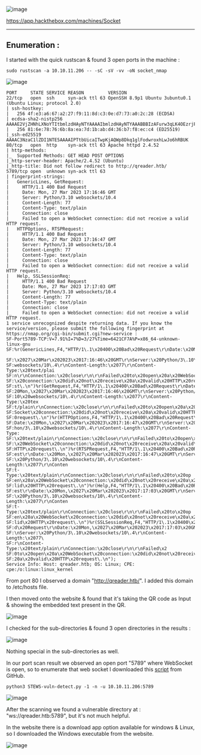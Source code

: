   ![image](https://user-images.githubusercontent.com/87700008/228204118-767d13c9-a55e-4531-8f1b-330d9d209a2b.png)
  
https://app.hackthebox.com/machines/Socket

-----------------------------------------------------------------------------------------------------------------------------------------------------------------------

## Enumeration :

I started with the quick rustscan & found 3 open ports in the machine :

    sudo rustscan -a 10.10.11.206 -- -sC -sV -vv -oN socket_nmap
    
![image](https://user-images.githubusercontent.com/87700008/228204930-97866a5d-513b-44a8-9703-ee494880671e.png)

```
PORT     STATE SERVICE REASON         VERSION
22/tcp   open  ssh     syn-ack ttl 63 OpenSSH 8.9p1 Ubuntu 3ubuntu0.1 (Ubuntu Linux; protocol 2.0)
| ssh-hostkey: 
|   256 4f:e3:a6:67:a2:27:f9:11:8d:c3:0e:d7:73:a0:2c:28 (ECDSA)
| ecdsa-sha2-nistp256 AAAAE2VjZHNhLXNoYTItbmlzdHAyNTYAAAAIbmlzdHAyNTYAAABBBIzAFurw3qLK4OEzrjFarOhWslRrQ3K/MDVL2opfXQLI+zYXSwqofxsf8v2MEZuIGj6540YrzldnPf8CTFSW2rk=
|   256 81:6e:78:76:6b:8a:ea:7d:1b:ab:d4:36:b7:f8:ec:c4 (ED25519)
|_ssh-ed25519 AAAAC3NzaC1lZDI1NTE5AAAAIPTtbUicaITwpKjAQWp8Dkq1glFodwroxhLwJo6hRBUK
80/tcp   open  http    syn-ack ttl 63 Apache httpd 2.4.52
| http-methods: 
|_  Supported Methods: GET HEAD POST OPTIONS
|_http-server-header: Apache/2.4.52 (Ubuntu)
|_http-title: Did not follow redirect to http://qreader.htb/
5789/tcp open  unknown syn-ack ttl 63
| fingerprint-strings: 
|   GenericLines, GetRequest: 
|     HTTP/1.1 400 Bad Request
|     Date: Mon, 27 Mar 2023 17:16:46 GMT
|     Server: Python/3.10 websockets/10.4
|     Content-Length: 77
|     Content-Type: text/plain
|     Connection: close
|     Failed to open a WebSocket connection: did not receive a valid HTTP request.
|   HTTPOptions, RTSPRequest: 
|     HTTP/1.1 400 Bad Request
|     Date: Mon, 27 Mar 2023 17:16:47 GMT
|     Server: Python/3.10 websockets/10.4
|     Content-Length: 77
|     Content-Type: text/plain
|     Connection: close
|     Failed to open a WebSocket connection: did not receive a valid HTTP request.
|   Help, SSLSessionReq: 
|     HTTP/1.1 400 Bad Request
|     Date: Mon, 27 Mar 2023 17:17:03 GMT
|     Server: Python/3.10 websockets/10.4
|     Content-Length: 77
|     Content-Type: text/plain
|     Connection: close
|_    Failed to open a WebSocket connection: did not receive a valid HTTP request.
1 service unrecognized despite returning data. If you know the service/version, please submit the following fingerprint at https://nmap.org/cgi-bin/submit.cgi?new-service :
SF-Port5789-TCP:V=7.91%I=7%D=3/27%Time=6421CF7A%P=x86_64-unknown-linux-gnu
SF:%r(GenericLines,F4,"HTTP/1\.1\x20400\x20Bad\x20Request\r\nDate:\x20Mon,

SF:\x2027\x20Mar\x202023\x2017:16:46\x20GMT\r\nServer:\x20Python/3\.10\x20
SF:websockets/10\.4\r\nContent-Length:\x2077\r\nContent-Type:\x20text/plai
SF:n\r\nConnection:\x20close\r\n\r\nFailed\x20to\x20open\x20a\x20WebSocket
SF:\x20connection:\x20did\x20not\x20receive\x20a\x20valid\x20HTTP\x20reque
SF:st\.\n")%r(GetRequest,F4,"HTTP/1\.1\x20400\x20Bad\x20Request\r\nDate:\x
SF:20Mon,\x2027\x20Mar\x202023\x2017:16:46\x20GMT\r\nServer:\x20Python/3\.
SF:10\x20websockets/10\.4\r\nContent-Length:\x2077\r\nContent-Type:\x20tex
SF:t/plain\r\nConnection:\x20close\r\n\r\nFailed\x20to\x20open\x20a\x20Web
SF:Socket\x20connection:\x20did\x20not\x20receive\x20a\x20valid\x20HTTP\x2
SF:0request\.\n")%r(HTTPOptions,F4,"HTTP/1\.1\x20400\x20Bad\x20Request\r\n
SF:Date:\x20Mon,\x2027\x20Mar\x202023\x2017:16:47\x20GMT\r\nServer:\x20Pyt
SF:hon/3\.10\x20websockets/10\.4\r\nContent-Length:\x2077\r\nContent-Type:
SF:\x20text/plain\r\nConnection:\x20close\r\n\r\nFailed\x20to\x20open\x20a
SF:\x20WebSocket\x20connection:\x20did\x20not\x20receive\x20a\x20valid\x20
SF:HTTP\x20request\.\n")%r(RTSPRequest,F4,"HTTP/1\.1\x20400\x20Bad\x20Requ
SF:est\r\nDate:\x20Mon,\x2027\x20Mar\x202023\x2017:16:47\x20GMT\r\nServer:
SF:\x20Python/3\.10\x20websockets/10\.4\r\nContent-Length:\x2077\r\nConten
SF:t-Type:\x20text/plain\r\nConnection:\x20close\r\n\r\nFailed\x20to\x20op
SF:en\x20a\x20WebSocket\x20connection:\x20did\x20not\x20receive\x20a\x20va
SF:lid\x20HTTP\x20request\.\n")%r(Help,F4,"HTTP/1\.1\x20400\x20Bad\x20Requ
SF:est\r\nDate:\x20Mon,\x2027\x20Mar\x202023\x2017:17:03\x20GMT\r\nServer:
SF:\x20Python/3\.10\x20websockets/10\.4\r\nContent-Length:\x2077\r\nConten
SF:t-Type:\x20text/plain\r\nConnection:\x20close\r\n\r\nFailed\x20to\x20op
SF:en\x20a\x20WebSocket\x20connection:\x20did\x20not\x20receive\x20a\x20va
SF:lid\x20HTTP\x20request\.\n")%r(SSLSessionReq,F4,"HTTP/1\.1\x20400\x20Ba
SF:d\x20Request\r\nDate:\x20Mon,\x2027\x20Mar\x202023\x2017:17:03\x20GMT\r
SF:\nServer:\x20Python/3\.10\x20websockets/10\.4\r\nContent-Length:\x2077\
SF:r\nContent-Type:\x20text/plain\r\nConnection:\x20close\r\n\r\nFailed\x2
SF:0to\x20open\x20a\x20WebSocket\x20connection:\x20did\x20not\x20receive\x
SF:20a\x20valid\x20HTTP\x20request\.\n");
Service Info: Host: qreader.htb; OS: Linux; CPE: cpe:/o:linux:linux_kernel
```

From port 80 I observed a domain "http://qreader.htb/". I added this domain to /etc/hosts file.

I then moved onto the website & found that it's taking the QR code as Input & showing the embedded text present in the QR.

![image](https://user-images.githubusercontent.com/87700008/229103303-772de251-d144-473b-b6bc-57aac382dba7.png)

I checked for the sub-directories & found 3 open directories in the results :

![image](https://user-images.githubusercontent.com/87700008/229103939-cb6cb1dc-4514-4ed6-9b8e-aa0e7075cadb.png)

Nothing special in the sub-directories as well.

In our port scan result we observed an open port "5789" where WebSocket is open, so to enumerate that web socket I downloaded this [script](https://github.com/PalindromeLabs/STEWS) from GitHub.

    python3 STEWS-vuln-detect.py -1 -n -u 10.10.11.206:5789
    
![image](https://user-images.githubusercontent.com/87700008/229136259-3425ae45-de4b-4e02-bb33-35fa50066725.png)

After the scanning we found a vulnerable directory at : "ws://qreader.htb:5789", but it's not much helpful.

In the website there is a download app option available for windows & Linux, so I downloaded the Windows executable from the website.

![image](https://user-images.githubusercontent.com/87700008/229138351-ebfe702d-2b82-4002-a7fa-9ab283497acd.png)

